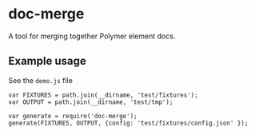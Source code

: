 # doc-merge

A tool for merging together Polymer element docs.

## Example usage

See the `demo.js` file

```
var FIXTURES = path.join(__dirname, 'test/fixtures');
var OUTPUT = path.join(__dirname, 'test/tmp');

var generate = require('doc-merge');
generate(FIXTURES, OUTPUT, {config: 'test/fixtures/config.json' });
```
